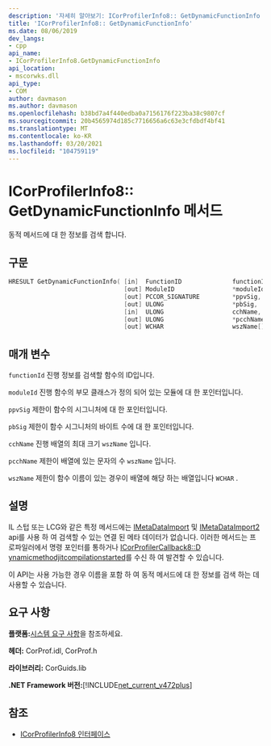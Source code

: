 ```yaml
---
description: '자세히 알아보기: ICorProfilerInfo8:: GetDynamicFunctionInfo 메서드'
title: 'ICorProfilerInfo8:: GetDynamicFunctionInfo'
ms.date: 08/06/2019
dev_langs:
- cpp
api_name:
- ICorProfilerInfo8.GetDynamicFunctionInfo
api_location:
- mscorwks.dll
api_type:
- COM
author: davmason
ms.author: davmason
ms.openlocfilehash: b38bd7a4f440edba0a7156176f223ba38c9807cf
ms.sourcegitcommit: 20b4565974d185c7716656a6c63e3cfdbdf4bf41
ms.translationtype: MT
ms.contentlocale: ko-KR
ms.lasthandoff: 03/20/2021
ms.locfileid: "104759119"
---
```

# <a name="icorprofilerinfo8getdynamicfunctioninfo-method"></a>ICorProfilerInfo8:: GetDynamicFunctionInfo 메서드

동적 메서드에 대 한 정보를 검색 합니다.

## <a name="syntax"></a>구문

```cpp
HRESULT GetDynamicFunctionInfo( [in]  FunctionID              functionId,
                                [out] ModuleID                *moduleId,
                                [out] PCCOR_SIGNATURE         *ppvSig,
                                [out] ULONG                   *pbSig,
                                [in]  ULONG                   cchName,
                                [out] ULONG                   *pcchName,
                                [out] WCHAR                   wszName[]);
```

## <a name="parameters"></a>매개 변수

`functionId` 진행 정보를 검색할 함수의 ID입니다.

`moduleId` 진행 함수의 부모 클래스가 정의 되어 있는 모듈에 대 한 포인터입니다.

`ppvSig` 제한이 함수의 시그니처에 대 한 포인터입니다.

`pbSig` 제한이 함수 시그니처의 바이트 수에 대 한 포인터입니다.

`cchName` 진행 배열의 최대 크기 `wszName` 입니다.

`pcchName` 제한이 배열에 있는 문자의 수 `wszName` 입니다.

`wszName` 제한이 함수 이름이 있는 경우이 배열에 해당 하는 배열입니다 `WCHAR` .

## <a name="remarks"></a>설명

IL 스텁 또는 LCG와 같은 특정 메서드에는 [IMetaDataImport](../metadata/imetadataimport-interface.md) 및 [IMetaDataImport2](../metadata/imetadataimport2-interface.md) api를 사용 하 여 검색할 수 있는 연결 된 메타 데이터가 없습니다. 이러한 메서드는 프로파일러에서 명령 포인터를 통하거나 [ICorProfilerCallback8::D ynamicmethodjitcompilationstarted](icorprofilercallback8-dynamicmethodjitcompilationstarted-method.md)를 수신 하 여 발견할 수 있습니다.

이 API는 사용 가능한 경우 이름을 포함 하 여 동적 메서드에 대 한 정보를 검색 하는 데 사용할 수 있습니다.

## <a name="requirements"></a>요구 사항

**플랫폼:**[시스템 요구 사항](../../get-started/system-requirements.md)을 참조하세요.

**헤더:** CorProf.idl, CorProf.h

**라이브러리:** CorGuids.lib

**.NET Framework 버전:**[!INCLUDE[net_current_v472plus](../../../../includes/net-current-v472plus.md)]

## <a name="see-also"></a>참조

- [ICorProfilerInfo8 인터페이스](icorprofilerinfo8-interface.md)
